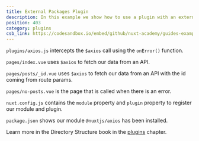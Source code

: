 ```yaml
---
title: External Packages Plugin
description: In this example we show how to use a plugin with an external package - axios
position: 403
category: plugins
csb_link: https://codesandbox.io/embed/github/nuxt-academy/guides-examples/tree/master/04_directory_structure/12_plugins_external
---
```


<example-intro></example-intro>

`plugins/axios.js` intercepts the `$axios` call using the `onError()` function.

`pages/index.vue` uses `$axios` to fetch our data from an API.

`pages/posts/_id.vue` uses `$axios` to fetch our data from an API with the id coming from route params.

`pages/no-posts.vue` is the page that is called when there is an error.

`nuxt.config.js` contains the `module` property and `plugin` property to register our module and plugin.

`package.json` shows our module `@nuxtjs/axios` has been installed.

<base-alert type="next">

Learn more in the Directory Structure book in the [plugins](/docs/2.x/directory-structure/plugins#external-packages) chapter.

</base-alert>

<code-sandbox :src="csb_link"></code-sandbox>
